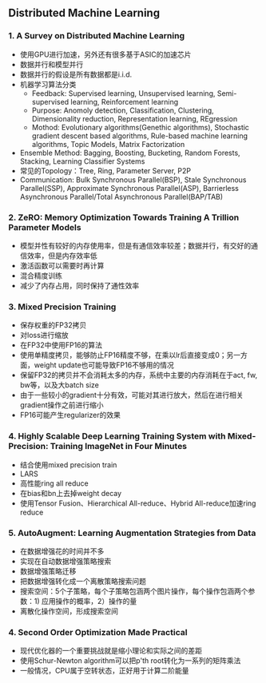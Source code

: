 ## Distributed Machine Learning

### 1. A Survey on Distributed Machine Learning
- 使用GPU进行加速，另外还有很多基于ASIC的加速芯片
- 数据并行和模型并行
- 数据并行的假设是所有数据都是i.i.d.
- 机器学习算法分类
  - Feedback: Supervised learning, Unsupervised learning, Semi-supervised learning, Reinforcement learning
  - Purpose: Anomoly detection, Classification, Clustering, Dimensionality reduction, Representation learning, REgression
  - Mothod: Evolutionary algorithms(Genethic algorithms), Stochastic gradient descent based algorithms, Rule-based machine learning algorithms, Topic Models, Matrix Factorization
- Ensemble Method: Bagging, Boosting, Bucketing, Random Forests, Stacking, Learning Classifier Systems
- 常见的Topology：Tree, Ring, Parameter Server, P2P
- Communication: Bulk Synchronous Parallel(BSP), Stale Synchronous Parallel(SSP), Approximate Synchronous Parallel(ASP), Barrierless Asynchronous Parallel/Total Asynchronous Parallel(BAP/TAB)

### 2. ZeRO: Memory Optimization Towards Training A Trillion Parameter Models
- 模型并性有较好的内存使用率，但是有通信效率较差；数据并行，有交好的通信效率，但是内存效率低
- 激活函数可以需要时再计算
- 混合精度训练
- 减少了内存占用，同时保持了通性效率

### 3. Mixed Precision Training
- 保存权重的FP32拷贝
- 对loss进行缩放
- 在FP32中使用FP16的算法
- 使用单精度拷贝，能够防止FP16精度不够，在乘以lr后直接变成0；另一方面，weight update也可能导致FP16不够用的情况
- 保留FP32的拷贝并不会消耗太多的内存，系统中主要的内存消耗在于act, fw, bw等，以及大batch size
- 由于一些较小的gradient十分有效，可能对其进行放大，然后在进行相关gradient操作之前进行缩小
- FP16可能产生regularizer的效果

### 4. Highly Scalable Deep Learning Training System with Mixed-Precision: Training ImageNet in Four Minutes
- 结合使用mixed precision train
- LARS
- 高性能ring all reduce
- 在bias和bn上去掉weight decay
- 使用Tensor Fusion、Hierarchical All-reduce、Hybrid All-reduce加速ring reduce

### 5. AutoAugment: Learning Augmentation Strategies from Data
- 在数据增强花的时间并不多
- 实现在自动数据增强策略搜索
- 数据增强策略迁移
- 把数据增强转化成一个离散策略搜索问题
- 搜索空间：5个子策略，每个子策略包涵两个图片操作，每个操作包涵两个参数：1) 应用操作的概率，2）操作的量
- 离散化操作空间，形成搜索空间

### 4. Second Order Optimization Made Practical
- 现代优化器的一个重要挑战就是缩小理论和实际之间的差距
- 使用Schur-Newton algorithm可以把p'th root转化为一系列的矩阵乘法
- 一般情况，CPU属于空转状态，正好用于计算二阶能量
